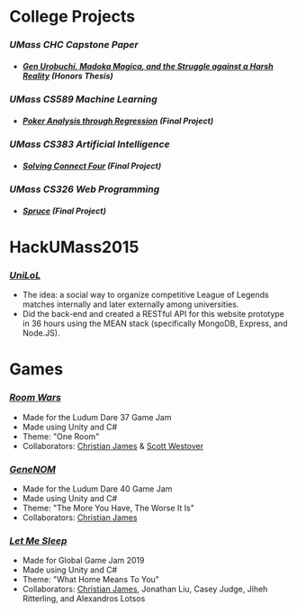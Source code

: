 # College Projects

### _UMass CHC Capstone Paper_

- ##### [Gen Urobuchi, _Madoka Magica_, and the Struggle against a Harsh Reality](College/UMass_Honors%20Capstone/Josh%20Espinosa_Honors%20Capstone_Public.pdf) (Honors Thesis)

### _UMass CS589 Machine Learning_

- ##### [Poker Analysis through Regression](College/UMass_CS589%20Machine%20Learning) (Final Project)

### _UMass CS383 Artificial Intelligence_

- ##### [Solving Connect Four](College/UMass_CS383%20Artificial%20Intelligence) (Final Project)

### _UMass CS326 Web Programming_

- ##### [Spruce](College/UMass_CS326%20Web%20Programming) (Final Project)

# HackUMass2015

### _[UniLoL](College/UMass_Hackathon%202015/UniLoL)_

- The idea: a social way to organize competitive League of Legends matches internally and later externally among universities.
- Did the back-end and created a RESTful API for this website prototype in 36 hours using the MEAN stack (specifically MongoDB, Express, and Node.JS).

# Games

### _[Room Wars](http://ludumdare.com/compo/ludum-dare-37/?action=preview&uid=113176)_

- Made for the Ludum Dare 37 Game Jam
- Made using Unity and C#
- Theme: "One Room"
- Collaborators: [Christian James](https://github.com/cjames1224) & [Scott Westover](https://github.com/scottwestover)

### _[GeneNOM](https://ldjam.com/events/ludum-dare/40/genenom)_

- Made for the Ludum Dare 40 Game Jam
- Made using Unity and C#
- Theme: "The More You Have, The Worse It Is"
- Collaborators: [Christian James](https://github.com/cjames1224)

### _[Let Me Sleep](TODO:)_

- Made for Global Game Jam 2019
- Made using Unity and C#
- Theme: "What Home Means To You"
- Collaborators: [Christian James](https://github.com/cjames1224), Jonathan Liu, Casey Judge, Jiheh Ritterling, and Alexandros Lotsos
